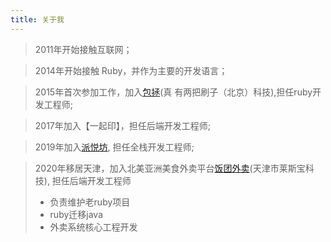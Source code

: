 ```yaml
---
title: 关于我
---
```


> 2011年开始接触互联网；

> 2014年开始接触 Ruby，并作为主要的开发语言；

> 2015年首次参加工作，加入[包拯](https://home.baozheng.cc/)(真
有两把刷子（北京）科技),担任ruby开发工程师;

> 2017年加入【一起印】，担任后端开发工程师;

> 2019年加入[派悦坊](https://www.pantrysbest.com/), 担任全栈开发工程师;

> 2020年移居天津，加入北美亚洲美食外卖平台[饭团外卖](https://fantuan.ca/)(天津市莱斯宝科技), 担任后端开发工程师
> - 负责维护老ruby项目
> - ruby迁移java
> - 外卖系统核心工程开发